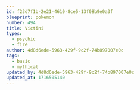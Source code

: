```yaml
---
id: f23d7f1b-2e21-4610-8ce5-13f08b9e0a3f
blueprint: pokemon
number: 494
title: Victini
types:
  - psychic
  - fire
author: 4d8d6ede-5963-429f-9c2f-74b897007e0c
tags:
  - basic
  - mythical
updated_by: 4d8d6ede-5963-429f-9c2f-74b897007e0c
updated_at: 1716505140
---
```

